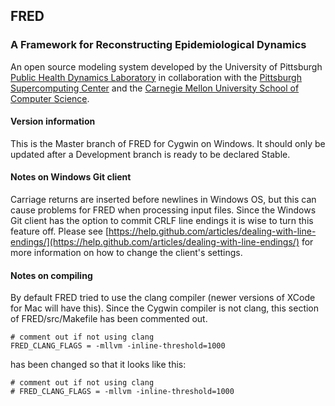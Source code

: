 ## FRED ##
### A Framework for Reconstructing Epidemiological Dynamics ###
An open source modeling system developed by the University of Pittsburgh [Public Health Dynamics Laboratory](http://www.phdl.pitt.edu "PHDL website") in collaboration with the [Pittsburgh Supercomputing Center](http://www.psc.edu "PSC website") and the [Carnegie Mellon University School of Computer Science](http://www.cs.cmu.edu "CMU CS website").

#### Version information ####
This is the Master branch of FRED for Cygwin on Windows. It should only be updated after a Development branch is ready to be declared Stable.

#### Notes on Windows Git client ####
Carriage returns are inserted before newlines in Windows OS, but this can cause problems for FRED when processing input files. Since the Windows Git client has the option to commit CRLF line endings it is wise to turn this feature off. Please see [https://help.github.com/articles/dealing-with-line-endings/](https://help.github.com/articles/dealing-with-line-endings/) for more information on how to change the client's settings.

#### Notes on compiling ####
By default FRED tried to use the clang compiler (newer versions of XCode for Mac will have this). Since the Cygwin compiler is not clang, this section of FRED/src/Makefile has been commented out.

```
# comment out if not using clang
FRED_CLANG_FLAGS = -mllvm -inline-threshold=1000
```

has been changed so that it looks like this:

```
# comment out if not using clang
# FRED_CLANG_FLAGS = -mllvm -inline-threshold=1000
```
